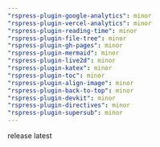 ```yaml
---
"rspress-plugin-google-analytics": minor
"rspress-plugin-vercel-analytics": minor
"rspress-plugin-reading-time": minor
"rspress-plugin-file-tree": minor
"rspress-plugin-gh-pages": minor
"rspress-plugin-mermaid": minor
"rspress-plugin-live2d": minor
"rspress-plugin-katex": minor
"rspress-plugin-toc": minor
"rspress-plugin-align-image": minor
"rspress-plugin-back-to-top": minor
"rspress-plugin-devkit": minor
"rspress-plugin-directives": minor
"rspress-plugin-supersub": minor
---
```


release latest
